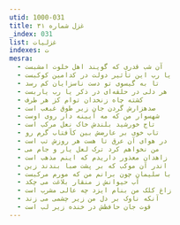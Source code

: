 ```yaml
---
utid: 1000-031
title: غزل شماره ۳۱
_index: 031
list: غزلیات
indexes: ت
mesra:
  - آن شب قدری که گویند اهل خلوت امشبست
  - یا رب این تأثیر دولت در کدامین کوکبست
  - تا به گیسوی تو دست ناسزایان کم رسد
  - هر دلی در حلقه‌ای در ذکر یا رب یاربست
  - کشته چاه زنخدان توام کز هر طرف
  - صدهزارش گردن جان زیر طوق غبغب است
  - شهسوار من که مه آیینه دار روی اوست
  - تاج خورشید بلندش خاک نعل مرکب است
  - تاب خوی بر عارضش بین کآفتاب گرم رو
  - در هوای آن عرق تا هست هر روزش تب است
  - من نخواهم کرد ترک لعل یار و جام می
  - زاهدان معذور داریدم که اینم مذهب است
  - اندر آن موکب که بر پشت صبا بندند زین
  - با سلیمان چون برانم من که مورم مرکبست
  - آب حیوانش ز منقار بلاغت می چکد
  - زاغ کلک من بنام ایزد چه عالی مشرب است
  - آنکه ناوک بر دل من زیر چشمی می زند
  - قوت جان حافظش در خنده زیر لب است
---
```

